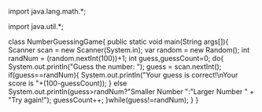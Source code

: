 
import java.lang.math.*;

import java.util.*;

class NumberGuessingGame{
	public static void main(String args[]){
		Scanner scan = new Scanner(System.in);
		var random = new Random();
		int randNum = (random.nextInt(100))+1;
		int guess,guessCount=0;
		do{	
		System.out.println("Guess the number: ");
		guess = scan.nextInt();
		if(guess==randNum){
			System.out.println("Your guess is correct!\nYour score is "+(100-guessCount));
		}
		else
			System.out.println(guess>randNum?"Smaller Number ":"Larger Number " + "Try again!");
			guessCount++;
		}while(guess!=randNum);
	}
}
